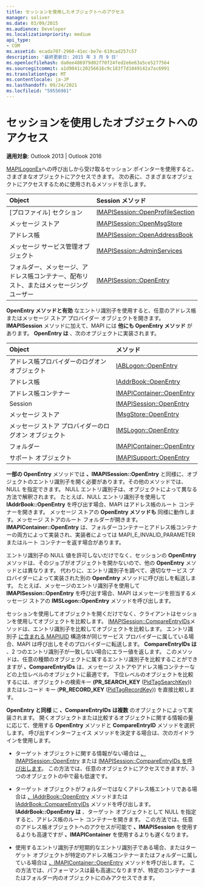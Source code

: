 ```yaml
---
title: セッションを使用したオブジェクトへのアクセス
manager: soliver
ms.date: 03/09/2015
ms.audience: Developer
ms.localizationpriority: medium
api_type:
- COM
ms.assetid: ecada707-2960-41ec-be7e-619cad257c57
description: '最終更新日: 2015 年 3 月 9 日'
ms.openlocfilehash: da0ee486979d02f70f24fed2e6e63a5ce5277564
ms.sourcegitcommit: a1d9041c20256616c9c183f7d1049142a7ac6991
ms.translationtype: MT
ms.contentlocale: ja-JP
ms.lasthandoff: 09/24/2021
ms.locfileid: "59556981"
---
```

# <a name="accessing-objects-by-using-the-session"></a>セッションを使用したオブジェクトへのアクセス

  
  
**適用対象**: Outlook 2013 | Outlook 2016 
  
[MAPILogonEx](mapilogonex.md)への呼び出しから受け取るセッション ポインターを使用すると、さまざまなオブジェクトにアクセスできます。 次の表に、さまざまなオブジェクトにアクセスするために使用されるメソッドを示します。 
  
|**Object**|**Session メソッド**|
|:-----|:-----|
|[プロファイル] セクション  <br/> |[IMAPISession::OpenProfileSection](imapisession-openprofilesection.md) <br/> |
|メッセージ ストア  <br/> |[IMAPISession::OpenMsgStore](imapisession-openmsgstore.md) <br/> |
|アドレス帳  <br/> |[IMAPISession::OpenAddressBook](imapisession-openaddressbook.md) <br/> |
|メッセージ サービス管理オブジェクト  <br/> |[IMAPISession::AdminServices](imapisession-adminservices.md) <br/> |
|フォルダー、メッセージ、アドレス帳コンテナー、配布リスト、またはメッセージング ユーザー  <br/> |[IMAPISession::OpenEntry](imapisession-openentry.md) <br/> |
   
**OpenEntry メソッドと有効** なエントリ識別子を使用すると、任意のアドレス帳またはメッセージ ストア プロバイダー オブジェクトを開きます。 **IMAPISession** メソッドに加えて、MAPI には **他にも OpenEntry メソッド** があります。 **OpenEntry は** 、次のオブジェクトに実装されます。 
  
|**Object**|**メソッド**|
|:-----|:-----|
|アドレス帳プロバイダーのログオン オブジェクト  <br/> |[IABLogon::OpenEntry](iablogon-openentry.md) <br/> |
|アドレス帳  <br/> |[IAddrBook::OpenEntry](iaddrbook-openentry.md) <br/> |
|アドレス帳コンテナー  <br/> |[IMAPIContainer::OpenEntry](imapicontainer-openentry.md) <br/> |
|Session  <br/> |[IMAPISession::OpenEntry](imapisession-openentry.md) <br/> |
|メッセージ ストア  <br/> |[IMsgStore::OpenEntry](imsgstore-openentry.md) <br/> |
|メッセージ ストア プロバイダーのログオン オブジェクト  <br/> |[IMSLogon::OpenEntry](imslogon-openentry.md) <br/> |
|フォルダー  <br/> |[IMAPIContainer::OpenEntry](imapicontainer-openentry.md) <br/> |
|サポート オブジェクト  <br/> |[IMAPISupport::OpenEntry](imapisupport-openentry.md) <br/> |
   
**一部の OpenEntry** メソッドでは **、IMAPISession::OpenEntry** と同様に、オブジェクトのエントリ識別子を開く必要があります。その他のメソッドでは、NULL を指定できます。 NULL エントリ識別子は、オブジェクトによって異なる方法で解釈されます。 たとえば、NULL エントリ識別子を使用して **IAddrBook::OpenEntry** を呼び出す場合、MAPI はアドレス帳のルート コンテナーを開きます。 メッセージ ストアの **OpenEntry メソッドも** 同様に動作します。メッセージ ストアのルート フォルダーが開きます。 **IMAPIContainer::OpenEntry** は、フォルダーコンテナーとアドレス帳コンテナーの両方によって実装され、実装者によっては MAPI_E_INVALID_PARAMETER またはルート コンテナーを返す場合があります。 
  
エントリ識別子の NULL 値を許可しないだけでなく、セッションの **OpenEntry** メソッドは、そのジョブがオブジェクトを開かないので、他の **OpenEntry** メソッドとは異なります。 代わりに、エントリ識別子を調べて、適切なサービス プロバイダーによって実装された別の **OpenEntry** メソッドに呼び出しを転送します。 たとえば、メッセージのエントリ識別子を使用して **IMAPISession::OpenEntry** を呼び出す場合、MAPI はメッセージを担当するメッセージ ストアの **IMSLogon::OpenEntry** メソッドを呼び出します。 
  
セッションを使用してオブジェクトを開くだけでなく、クライアントはセッションを使用してオブジェクトを比較します。 [IMAPISession::CompareEntryIDs](imapisession-compareentryids.md)メソッドは、エントリ識別子を比較してオブジェクトを比較します。 エントリ識別子 [に含まれる MAPIUID](mapiuid.md) 構造体が同じサービス プロバイダーに属している場合、MAPI は呼び出しをそのプロバイダーに転送します。 **CompareEntryIDs は** 、2 つのエントリ識別子が一致しない場合にエラー値を返します。 このメソッドは、任意の種類のオブジェクトに属するエントリ識別子を比較することができますが **、CompareEntryIDs** は、メッセージ ストアやアドレス帳コンテナーなどの上位レベルのオブジェクトに最適です。 下位レベルのオブジェクトを比較するには、オブジェクトの検索キー **(PR_SEARCH_KEY** ([PidTagSearchKey](pidtagsearchkey-canonical-property.md))) またはレコード キー (**PR_RECORD_KEY** ([PidTagRecordKey](pidtagrecordkey-canonical-property.md))) を直接比較します。 
  
**OpenEntry と同様** に **、CompareEntryIDs は複数** のオブジェクトによって実装されます。 開くオブジェクトまたは比較するオブジェクトに関する情報の量に応じて、使用する **OpenEntry** メソッドと **CompareEntryID** メソッドを選択します。 呼び出すインターフェイス メソッドを決定する場合は、次のガイドラインを使用します。 
  
- ターゲット オブジェクトに関する情報がない場合は [、IMAPISession::OpenEntry](imapisession-openentry.md) または [IMAPISession::CompareEntryIDs を呼び出します](imapisession-compareentryids.md)。 この方法では、任意のオブジェクトにアクセスできますが、3 つのオブジェクトの中で最も低速です。
    
- ターゲット オブジェクトがフォルダーではなくアドレス帳エントリである場合は [、IAddrBook::OpenEntry](iaddrbook-openentry.md) メソッドまたは [IAddrBook::CompareEntryIDs](iaddrbook-compareentryids.md) メソッドを呼び出します。 **IAddrBook::OpenEntry は** 、ターゲット オブジェクトとして NULL を指定すると、アドレス帳のルート コンテナーを開きます。 この方法では、任意のアドレス帳オブジェクトへのアクセスが可能で **、IMAPISession** を使用するよりも高速ですが **、IMAPIContainer** を使用するよりも遅くなります。
    
- 使用するエントリ識別子が短期的なエントリ識別子である場合、またはターゲット オブジェクトが特定のアドレス帳コンテナーまたはフォルダーに属している場合は [、IMAPIContainer::OpenEntry](imapicontainer-openentry.md) メソッドを呼び出します。 この方法では、パフォーマンスは最も高速になりますが、特定のコンテナーまたはフォルダー内のオブジェクトにのみアクセスできます。 
    

